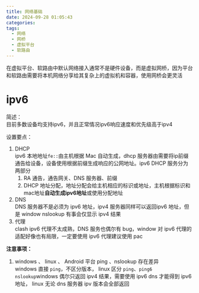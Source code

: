 ```yaml
---
title: 网络基础
date: 2024-09-28 01:05:43
categories:
tags:
  - 网络
  - 网桥
  - 虚拟平台
  - 软路由
---
```


在虚拟平台、软路由中默认网络接入通常不是硬件设备，而是虚拟网桥，因为平台和软路由需要将本机网络分享给其复杂上的虚拟机和容器，使用网桥会更灵活  

# ipv6  

简述：  
目前多数设备均支持ipv6，并且正常情况ipv6响应速度和优先级高于ipv4

设置要点：  
1. DHCP  
   ipv6 本地地址`fe::`由主机根据 Mac 自动生成，dhcp 服务器由需要将ip前缀通告给设备，设备使用根据前缀生成响应的公网地址。ipv6 DHCP 服务分为两部分
   1. RA 通告，通告网关、DNS 服务器、前缀
   2. DHCP 地址分配，地址分配会给主机相应的标识或地址，主机根据标识和mac地址**自动生成ipv6地址**或使用分配地址
2. DNS  
   DNS 服务器不是必须为 ipv6 地址，ipv4 服务器同样可以返回ipv6 地址，但是 window nslookup 有事会仅显示 ipv4 结果
3. 代理  
   clash ipv6 代理不太成熟，DNS 服务也偶尔有 bug，window 对 ipv6 代理的适配好像也有局限，一定要使用 ipv6 代理建议使用 pac

**注意事项：**  

1. windows 、 linux 、 Android 平台 ping 、nslookup 存在差异  
   windows 直接 `ping`，不区分版本， linux 区分 `ping`、`ping6`  
   `nslookup`windows 偶尔只返回 ipv4 结果，需要使用 ipv6 dns 才能得到 ipv6 地址， linux 无论 dns 服务器 ipv 版本会全部返回  